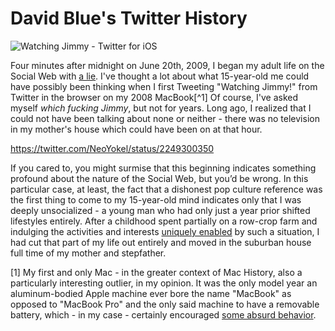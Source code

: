 # David Blue's Twitter History

![Watching Jimmy - Twitter for iOS](https://i.snap.as/m4Ls06fs.png)

Four minutes after midnight on June 20th, 2009, I began my adult life on the Social Web with [a lie](https://twitter.com/NeoYokel/status/2249300350). I've thought a lot about what 15-year-old me could have possibly been thinking when I first Tweeting "Watching Jimmy!" from Twitter in the browser on my 2008 MacBook[^1] Of course, I've asked myself *which fucking Jimmy*, but not for years. Long ago, I realized that I could not have been talking about none or neither - there was no television in my mother's house which could have been on at that hour. 

https://twitter.com/NeoYokel/status/2249300350

If you cared to, you might surmise that this beginning indicates something profound about the nature of the Social Web, but you’d be wrong. In this particular case, at least, the fact that a dishonest pop culture reference was the first thing to come to my 15-year-old mind indicates only that I was deeply unsocialized - a young man who had only just a year prior shifted lifestyles entirely. After a childhood spent partially on a row-crop farm and indulging the activities and interests [uniquely enabled](https://www.instagram.com/p/CEsqIIoF-6s/) by such a situation, I had cut that part of my life out entirely and moved in the suburban house full time of my mother and stepfather.

[1] My first and only Mac - in the greater context of Mac History, also a particularly interesting outlier, in my opinion. It was the only model year an aluminum-bodied Apple machine ever bore the name "MacBook" as opposed to "MacBook Pro" and the only said machine to have a removable battery, which - in my case - certainly encouraged [some absurd behavior](https://twitter.com/NeoYokel/status/1470165080482451461).